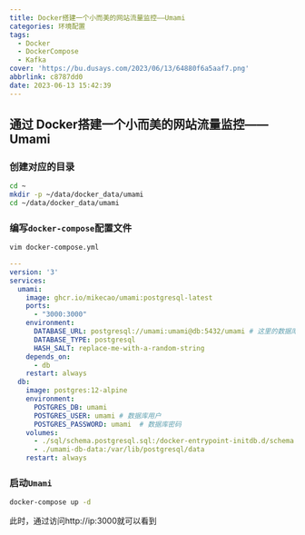 ```yaml
---
title: Docker搭建一个小而美的网站流量监控——Umami
categories: 环境配置
tags:
  - Docker
  - DockerCompose
  - Kafka
cover: 'https://bu.dusays.com/2023/06/13/64880f6a5aaf7.png'
abbrlink: c8787dd0
date: 2023-06-13 15:42:39
---
```


## 通过 Docker搭建一个小而美的网站流量监控——Umami

### 创建对应的目录

```bash
cd ~
mkdir -p ~/data/docker_data/umami
cd ~/data/docker_data/umami
```

### 编写`docker-compose`配置文件

```bash
vim docker-compose.yml
```

```yaml
---
version: '3'
services:
  umami:
    image: ghcr.io/mikecao/umami:postgresql-latest
    ports:
      - "3000:3000"
    environment:
      DATABASE_URL: postgresql://umami:umami@db:5432/umami # 这里的数据库和密码要和下方你修改的相同
      DATABASE_TYPE: postgresql
      HASH_SALT: replace-me-with-a-random-string
    depends_on:
      - db
    restart: always
  db:
    image: postgres:12-alpine
    environment:
      POSTGRES_DB: umami
      POSTGRES_USER: umami # 数据库用户
      POSTGRES_PASSWORD: umami  # 数据库密码
    volumes:
      - ./sql/schema.postgresql.sql:/docker-entrypoint-initdb.d/schema.postgresql.sql:ro
      - ./umami-db-data:/var/lib/postgresql/data
    restart: always

```

### 启动`Umami`

```bash
docker-compose up -d
```

此时，通过访问http://ip:3000就可以看到